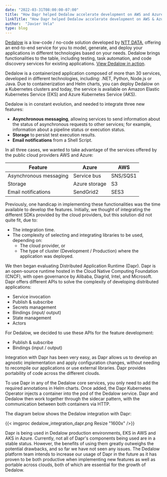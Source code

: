```yaml
---
date: "2022-03-31T08:00:00-07:00"
title: "How Dapr helped Dedalow accelerate development on AWS and Azure"
linkTitle: "How Dapr helped Dedalow accelerate development on AWS & Azure"
author:  "Javier Vela"
type: blog
---
```


[Dedalow](https://dedalow.com/) is a low-code / no-code solution developed by [NTT DATA](https://www.nttdata.com/), offering an end-to-end service for you to model, generate, and deploy your applications in different technologies based on your needs. Dedalow brings functionalities to the table, including testing, task automation, and code discovery services for existing applications. [View Dedalow in action](https://www.dedalow.com/wp-content/uploads/2021/03/Dedalow_Screen.mov).

Dedalow is a containerized application composed of more than 30 services, developed in different technologies, including: .NET, Python, Node.js or Java. Due to containerization and Helm charts, you can deploy Dedalow on a Kubernetes clusters and today, the service is available on Amazon Elastic Kubernetes Service (EKS) and Azure Kubernetes Service (AKS).

Dedalow is in constant evolution, and needed to integrate three new features:  

- **Asynchronous messaging**, allowing services to send information about the status of asynchronous requests to other services; for example, information about a pipeline status or execution status.
- **Storage** to persist test execution results.
- **Email notifications** from a Shell Script.

In all three cases, we wanted to take advantage of the services offered by the public cloud providers AWS and Azure:

| Feature | Azure | AWS |
| ------- | ----- | --- |
| Asynchronous messaging | Service bus | SNS/SQS1 |
| Storage | Azure storage | S3 |
| Email notifications | SendGrid2 | SES3 |

Previously, one handicap in implementing these functionalities was the time available to develop the features. Initially, we thought of integrating the different SDKs provided by the cloud providers, but this solution did not quite fit, due to:

- The integration time.
- The complexity of selecting and integrating libraries to be used, depending on:
  - The cloud provider, or
  - The type of cluster (Development / Production) where the application was deployed.

We then began evaluating Distributed Application Runtime (Dapr). Dapr is an open-source runtime hosted in the Cloud Native Computing Foundation (CNCF), with open governance by Alibaba, Diagrid, Intel, and Microsoft. Dapr offers different APIs to solve the complexity of developing distributed applications:

- Service invocation
- Publish & subscribe
- Secrets management
- Bindings (input/ output)
- State management
- Actors  

For Dedalow, we decided to use these APIs for the feature development:  

- Publish & subscribe
- Bindings (input / output)

Integration with Dapr has been very easy, as Dapr allows us to develop an agnostic implementation and apply configuration changes, without needing to recompile our applications or use external libraries. Dapr provides portability of code across the different clouds.

To use Dapr in any of the Dedalow core services, you only need to add the required annotations in Helm charts. Once added, the Dapr Kubernetes Operator injects a container into the pod of the Dedalow service. Dapr and Dedalow then work together through the sidecar pattern, with the communication between both containers via HTTP.

The diagram below shows the Dedalow integration with Dapr:

{{< imgproc dedalow_integration_dapr.png  Resize "1600x" />}}

Dapr is being used in Dedalow production environments, EKS in AWS and AKS in Azure. Currently, not all of Dapr's components being used are in a stable status. However, the benefits of using them greatly outweighs the potential drawbacks, and so far we have not seen any issues. The Dedalow platform team intends to increase our usage of Dapr in the future as it has proven to be both productive when implementing new features as well as portable across clouds, both of which are essential for the growth of Dedalow.  
